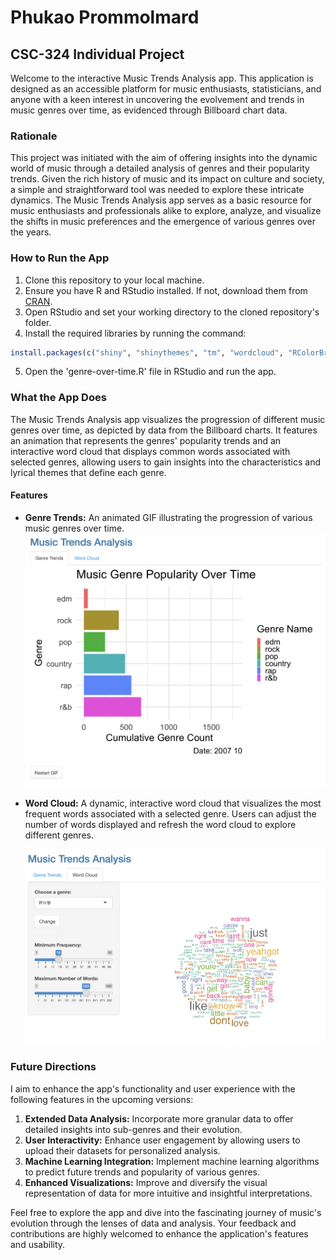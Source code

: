 # Phukao Prommolmard

## CSC-324 Individual Project

Welcome to the interactive Music Trends Analysis app. This application is designed as an accessible platform for music enthusiasts, statisticians, and anyone with a keen interest in uncovering the evolvement and trends in music genres over time, as evidenced through Billboard chart data.

### Rationale

This project was initiated with the aim of offering insights into the dynamic world of music through a detailed analysis of genres and their popularity trends. Given the rich history of music and its impact on culture and society, a simple and straightforward tool was needed to explore these intricate dynamics. The Music Trends Analysis app serves as a basic resource for music enthusiasts and professionals alike to explore, analyze, and visualize the shifts in music preferences and the emergence of various genres over the years.

### How to Run the App

1.  Clone this repository to your local machine.
2.  Ensure you have R and RStudio installed. If not, download them from [CRAN](https://cran.r-project.org/).
3.  Open RStudio and set your working directory to the cloned repository's folder.
4.  Install the required libraries by running the command:

``` r
install.packages(c("shiny", "shinythemes", "tm", "wordcloud", "RColorBrewer", "memoise"))
```

5.  Open the 'genre-over-time.R' file in RStudio and run the app.

### What the App Does

The Music Trends Analysis app visualizes the progression of different music genres over time, as depicted by data from the Billboard charts. It features an animation that represents the genres' popularity trends and an interactive word cloud that displays common words associated with selected genres, allowing users to gain insights into the characteristics and lyrical themes that define each genre.

#### Features

-   **Genre Trends:** An animated GIF illustrating the progression of various music genres over time.![Genre Trends](screenshots/genreDemo.png)

-   **Word Cloud:** A dynamic, interactive word cloud that visualizes the most frequent words associated with a selected genre. Users can adjust the number of words displayed and refresh the word cloud to explore different genres.

    ![Word Cloud](screenshots/wordcloudDemo.png)

### Future Directions
I aim to enhance the app's functionality and user experience with the following features in the upcoming versions:

1.  **Extended Data Analysis:** Incorporate more granular data to offer detailed insights into sub-genres and their evolution.
2.  **User Interactivity:** Enhance user engagement by allowing users to upload their datasets for personalized analysis.
3.  **Machine Learning Integration:** Implement machine learning algorithms to predict future trends and popularity of various genres.
4.  **Enhanced Visualizations:** Improve and diversify the visual representation of data for more intuitive and insightful interpretations.

Feel free to explore the app and dive into the fascinating journey of music's evolution through the lenses of data and analysis. Your feedback and contributions are highly welcomed to enhance the application's features and usability.
